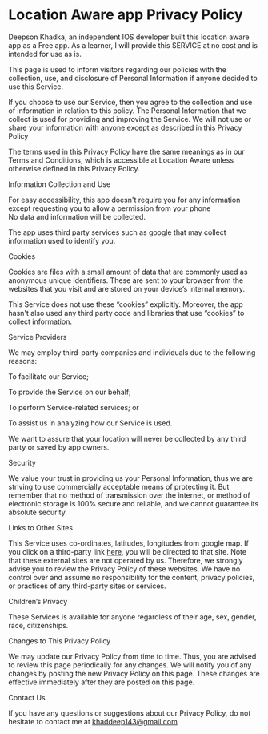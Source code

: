 # Location Aware app Privacy Policy
Deepson Khadka, an independent IOS developer built this location aware app as a Free app. As a learner, I will provide this SERVICE at no cost and is intended for use as is.

This page is used to inform visitors regarding our policies with the collection, use, and disclosure of Personal Information if anyone decided to use this Service.

If you choose to use our Service, then you agree to the collection and use of information in relation to this policy. The Personal Information that we collect is used for providing and improving the Service. We will not use or share your information with anyone except as described in this Privacy Policy

The terms used in this Privacy Policy have the same meanings as in our Terms and Conditions, which is accessible at Location Aware unless otherwise defined in this Privacy Policy.

Information Collection and Use

For easy accessibility, this app doesn't require you for any information except requesting you to allow a permission from your phone  
No data and information will be collected.

The app uses third party services such as google that may collect information used to identify you.

Cookies

Cookies are files with a small amount of data that are commonly used as anonymous unique identifiers. These are sent to your browser from the websites that you visit and are stored on your device’s internal memory.
 

This Service does not use these “cookies” explicitly. Moreover, the app hasn't also used any third party code and libraries that use “cookies” to collect information.

Service Providers

We may employ third-party companies and individuals due to the following reasons:

To facilitate our Service;

To provide the Service on our behalf;

To perform Service-related services; or

To assist us in analyzing how our Service is used.

We want to assure that your location will never be collected by any third party or saved by app owners.

Security

We value your trust in providing us your Personal Information, thus we are striving to use commercially acceptable means of protecting it. But remember that no method of transmission over the internet, or method of electronic storage is 100% secure and reliable, and we cannot guarantee its absolute security.

Links to Other Sites

This Service uses co-ordinates, latitudes, longitudes from google map. If you click on a third-party link [here](https://support.google.com/adspolicy/answer/6086450?hl=en&visit_id=1-636281067406931333-2732856561&rd=1), you will be directed to that site. Note that these external sites are not operated by us. Therefore, we strongly advise you to review the Privacy Policy of these websites. We have no control over and assume no responsibility for the content, privacy policies, or practices of any third-party sites or services.

Children’s Privacy

These Services is available for anyone regardless of their age, sex, gender, race, citizenships.

Changes to This Privacy Policy

We may update our Privacy Policy from time to time. Thus, you are advised to review this page periodically for any changes. We will notify you of any changes by posting the new Privacy Policy on this page. These changes are effective immediately after they are posted on this page.

Contact Us

If you have any questions or suggestions about our Privacy Policy, do not hesitate to contact me at khaddeep143@gmail.com




